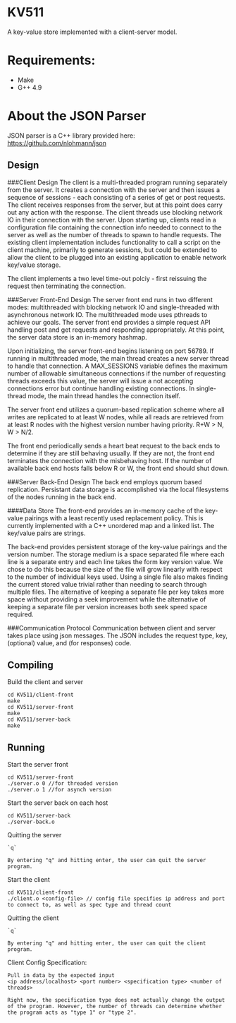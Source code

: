 # KV511
A key-value store implemented with a client-server model.

# Requirements:
- Make
- G++ 4.9

# About the JSON Parser
JSON parser is a C++ library provided here: https://github.com/nlohmann/json

## Design
###Client Design
The client is a multi-threaded program running separately from the server. It creates a connection with the server and then issues a sequence of sessions - each consisting of a series of get or post requests. The client receives responses from the server, but at this point does carry out any action with the response. The client threads use blocking network IO in their connection with the server.
Upon starting up, clients read in a configuration file containing the connection info needed to connect to the server as well as the number of threads to spawn to handle requests. The existing client implementation includes functionality to call a script on the client machine, primarily to generate sessions, but could be extended to allow the client to be plugged into an existing application to enable network key/value storage.

The client implements a two level time-out polciy - first reissuing the request then terminating the connection.

###Server Front-End Design
The server front end runs in two different modes: multithreaded with blocking network IO and single-threaded with asynchronous network IO. The multithreaded mode uses pthreads to achieve our goals. The server front end provides a simple request API handling post and get requests and responding appropriately. At this point, the server data store is an in-memory hashmap.

Upon initializing, the server front-end begins listening on port 56789. If running in multithreaded mode, the main thread creates a new server thread to handle that connection. A MAX_SESSIONS variable defines the maximum number of allowable simultaneous connections if the number of requesting threads exceeds this value, the server will issue a not accepting connections error but continue handling existing connections. In single-thread mode, the main thread handles the connection itself.

The server front end utilizes a quorum-based replication scheme where all writes are replicated to at least W nodes, while all reads are retrieved from at least R nodes with the highest version number having priority. R+W > N, W > N/2.

The front end periodically sends a heart beat request to the back ends to determine if they are still behaving usually. If they are not, the front end terminates the connection with the misbehaving host. If the number of available back end hosts falls below R or W, the front end should shut down.

###Server Back-End Design
The back end employs quorum based replication. Persistant data storage is accomplished via the local filesystems of the nodes running in the back end.

####Data Store
The front-end provides an in-memory cache of the key-value pairings with a least recently used replacement policy. This is currently implemented with a C++ unordered map and a linked list. The key/value pairs are strings.

The back-end provides persistent storage of the key-value pairings and the version number. The storage medium is a space separated file where each line is a separate entry and each line takes the form key version value. We chose to do this because the size of the file will grow linearly with respect to the number of individual keys used. Using a single file also makes finding the current stored value trivial rather than needing to search through multiple files. The alternative of keeping a separate file per key takes more space without providing a seek improvement while the alternative of keeping a separate file per version increases both seek speed space required.

###Communication Protocol
Communication between client and server takes place using json messages. The JSON includes the request type, key, (optional) value, and (for responses) code.

## Compiling
Build the client and server

~~~
cd KV511/client-front
make
cd KV511/server-front
make
cd KV511/server-back
make
~~~
## Running
Start the server front

~~~
cd KV511/server-front
./server.o 0 //for threaded version
./server.o 1 //for asynch version
~~~

 Start the server back on each host
 ~~~
cd KV511/server-back
./server-back.o
~~~


Quitting the server

~~~
`q`

By entering "q" and hitting enter, the user can quit the server program.
~~~

Start the client

~~~
cd KV511/client-front
./client.o <config-file> // config file specifies ip address and port to connect to, as well as spec type and thread count
~~~

Quitting the client

~~~
`q`

By entering "q" and hitting enter, the user can quit the client program.
~~~

Client Config Specification:

~~~
Pull in data by the expected input
<ip address/localhost> <port number> <specification type> <number of threads>

Right now, the specification type does not actually change the output of the program. However, the number of threads can determine whether the program acts as "type 1" or "type 2".
~~~
